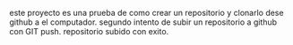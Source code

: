 este proyecto es una prueba de como crear un repositorio y clonarlo dese github a el computador.
segundo intento de subir un repositorio a github con GIT push.
repositorio subido con exito.
